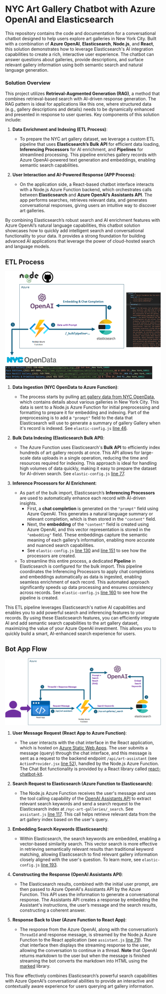 # NYC Art Gallery Chatbot with Azure OpenAI and Elasticsearch

This repository contains the code and documentation for a conversational chatbot designed to help users explore art galleries in New York City. Built with a combination of **Azure OpenAI**, **Elasticsearch**, **Node.js**, and **React**, this solution demonstrates how to leverage Elasticsearch's AI integration capabilities to create a rich, interactive user experience. The chatbot can answer questions about galleries, provide descriptions, and surface relevant gallery information using both semantic search and natural language generation.

### Solution Overview

This project utilizes **Retrieval-Augmented Generation (RAG)**, a method that combines retrieval-based search with AI-driven response generation. The RAG pattern is ideal for applications like this one, where structured data (e.g., gallery descriptions and details) needs to be dynamically enhanced and presented in response to user queries. Key components of this solution include:

1. **Data Enrichment and Indexing (ETL Process)**:
   - To prepare the NYC art gallery dataset, we leverage a custom ETL pipeline that uses **Elasticsearch’s Bulk API** for efficient data loading, **Inferencing Processors** for AI enrichment, and **Pipelines** for streamlined processing. This pipeline enriches gallery records with Azure OpenAI-powered text generation and embeddings, enabling semantic search capabilities.

2. **User Interaction and AI-Powered Response (APP Process)**:
   - On the application side, a React-based chatbot interface interacts with a Node.js Azure Function backend, which orchestrates calls between **Elasticsearch** and **Azure OpenAI’s Assistants API**. The app performs searches, retrieves relevant data, and generates conversational responses, giving users an intuitive way to discover art galleries.

By combining Elasticsearch’s robust search and AI enrichment features with Azure OpenAI’s natural language capabilities, this chatbot solution showcases how to quickly add intelligent search and conversational functionality to your data. It provides a strong foundation for building advanced AI applications that leverage the power of cloud-hosted search and language models.

## ETL Process

![ETL Process](assets/Art-Gallery-Chatbot-ETL.png)

1. **Data Ingestion (NYC OpenData to Azure Function)**:
   - The process starts by pulling [art gallery data from NYC OpenData](https://data.cityofnewyork.us/Recreation/New-York-City-Art-Galleries/tgyc-r5jh), which contains details about various galleries in New York City. This data is sent to a Node.js Azure Function for initial preprocessing and formatting to prepare it for embedding and indexing. Part of the preprocessing is to add a `"prompt"` field to the data that Elasticsearch will use to generate a summary of gallery Gallery when it's record is indexed. See `elastic-config.js` [line 46](api/src/elastic-config.js#L46).

2. **Bulk Data Indexing (Elasticsearch Bulk API)**:
   - The Azure Function uses Elasticsearch's **Bulk API** to efficiently index hundreds of art gallery records at once. This API allows for large-scale data uploads in a single operation, reducing the time and resources required for indexing. This approach is ideal for handling high volumes of data quickly, making it easy to prepare the dataset for AI-driven search. See `elastic-config.js` [line 77](api/src/elastic-config.js#L77).

3. **Inference Processors for AI Enrichment**:
   - As part of the bulk import, Elasticsearch’s **Inferencing Processors** are used to automatically enhance each record with AI-driven insights. 
      - First, a **chat completion** is generated on the `"prompt"` field using Azure OpenAI. This generates a natural language summary or relevant completion, which is then stored in the `"content"` field.
      - Next, the **embedding** of the `"content"` field is created using Azure OpenAI, and this vector representation is stored in the `"embedding"` field. These embeddings capture the semantic meaning of each gallery’s information, enabling more accurate and nuanced search capabilities.
      - See `elastic-config.js` [line 130](api/src/elastic-config.js#L130) and [line 151](api/src/elastic-config.js#L151) to see how the processors are created.
   - To streamline this entire process, a dedicated **Pipeline** in Elasticsearch is configured for the bulk import. This pipeline coordinates the Inferencing Processors to apply chat completions and embeddings automatically as data is ingested, enabling seamless enrichment of each record. This automated approach significantly speeds up data processing and ensures consistency across records. See `elastic-config.js` [line 160](api/src/elastic-config.js#L160) to see how the pipeline is created.

This ETL pipeline leverages Elasticsearch's native AI capabilities and enables you to add powerful search and inferencing features to your records. By using these Elasticsearch features, you can efficiently integrate AI and add semantic search capabilities to the art gallery dataset, maximizing the value of your Azure OpenAI investment. This allows you to quickly build a smart, AI-enhanced search experience for users.

## Bot App Flow

![App Flow](assets/Art-Gallery-Chatbot-App-flow.png)

1. **User Message Request (React App to Azure Function)**:
   - The user interacts with the chat interface in the React application, which is hosted on [Azure Static Web Apps](https://learn.microsoft.com/en-us/azure/static-web-apps/overview). The user submits a message (query) through the chat interface, and this message is sent as a request to the backend endpoint `/api/art-assistant` (see `ActionProvider.jsx` [line 52](/src/chatbot/ActionProvider.jsx#L52)), handled by the Node.js Azure Function. The Chat Bot functionality is provided by a React library called [react-chatbot-kit](https://fredrikoseberg.github.io/react-chatbot-kit-docs/).

2. **Search Request to Elasticsearch (Azure Function to Elasticsearch)**:
   - The Node.js Azure Function receives the user's message and uses the tool calling capability of the [OpenAI Assistants API](https://platform.openai.com/docs/assistants/overview) to extract relevant search keywords and send a search request to the Elasticsearch index at `/nyc-art-galleries/_search`. See `assistant.js` [line 117](api/src/assistant.js#L117). This call helps retrieve relevant data from the art gallery index based on the user's query.

3. **Embedding Search Keywords (Elasticsearch)**:
   - Within Elasticsearch, the search keywords are embedded, enabling a vector-based similarity search. This vector search is more effective in retrieving semantically relevant results than traditional keyword matching, allowing Elasticsearch to find relevant gallery information closely aligned with the user's question. To learn more, see `elastic-config.js` [line 193](api/src/elastic-config.js#L193).

4. **Constructing the Response (OpenAI Assistants API)**:
   - The Elasticsearch results, combined with the initial user prompt, are then passed to Azure OpenAI's Assistants API by the Azure Function. This API uses the information to generate a conversational response. The Assistants API creates a response by embedding the Assistant's instructions, the user’s message and the search results, constructing a coherent answer.

5. **Response Back to User (Azure Function to React App)**:
   - The response from the Azure OpenAI, along with the conversation’s `ThreadId` and response message, is streamed by the Node.js Azure Function to the React application (see `assistant.js` [line 79](api/src/assistant.js#L79)). The chat interface then displays the streaming response to the user, allowing the conversation to continue in a thread. **Note** that OpenAI returns markdown to the user but when the message is finished streaming the bot converts the markdown into HTML using the [marked](https://marked.js.org/) library.

This flow effectively combines Elasticsearch’s powerful search capabilities with Azure OpenAI’s conversational abilities to provide an interactive and contextually aware experience for users querying art gallery information.
